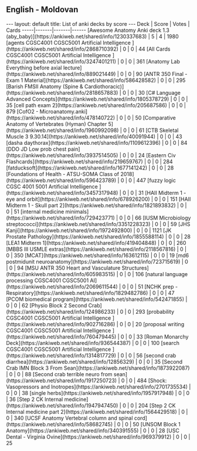 <h2>English  -  Moldovan</h2>
---
layout: default
title: List of anki decks by score
---
Deck | Score | Votes | Cards
-----|-------|-------|------
[Awesome Anatomy Anki deck 1.3 (aby_baby)](https://ankiweb.net/shared/info/1230337683) | 5 | 4 | 1980
[agents CGSC4001 CGSC5001 Artificial Intelligence ](https://ankiweb.net/shared/info/2868710392) | 0 | 0 | 44
[All Cards CGSC4001 CGSC5001 Artificial Intelligence ](https://ankiweb.net/shared/info/3247401211) | 0 | 0 | 361
[Anatomy Lab Everything before axial lecture](https://ankiweb.net/shared/info/889021449) | 0 | 0 | 90
[ANTR 350 Final - Exam 1 Material](https://ankiweb.net/shared/info/586428582) | 0 | 0 | 295
[Barish FMSII Anatomy (Spine & Cardiothoracic)](https://ankiweb.net/shared/info/2818657883) | 0 | 0 | 30
[C# Language Advanced Concepts](https://ankiweb.net/shared/info/1805378729) | 0 | 0 | 35
[cell path exam 2](https://ankiweb.net/shared/info/205687586) | 0 | 0 | 879
[CofO2 - Microanatomy.anki](https://ankiweb.net/shared/info/478140722) | 0 | 0 | 50
[Comparative Anatomy of Vertebrates (Hyman) Chapter 5](https://ankiweb.net/shared/info/1960992098) | 0 | 0 | 61
[CTB Skeletal Muscle 3 9.30.14](https://ankiweb.net/shared/info/40091944) | 0 | 0 | 43
[dasha daythorax](https://ankiweb.net/shared/info/1109612396) | 0 | 0 | 84
[DDO JD Low prob chest pain](https://ankiweb.net/shared/info/3937514505) | 0 | 0 | 24
[Eastern Civ Flashcards](https://ankiweb.net/shared/info/219659767) | 0 | 0 | 284
[fatducksoft](https://ankiweb.net/shared/info/1677141242) | 0 | 0 | 28
[Foundations of Health - ATSU-SOMA Class of 2018](https://ankiweb.net/shared/info/596423789) | 0 | 0 | 447
[fuzzy logic CGSC 4001 5001 Artificial Intelligence ](https://ankiweb.net/shared/info/3457317948) | 0 | 0 | 31
[HAII Midterm 1 - eye and orbit](https://ankiweb.net/shared/info/678926200) | 0 | 0 | 151
[HAII Midterm 1 - Skull part 2](https://ankiweb.net/shared/info/1821893832) | 0 | 0 | 51
[internal medicine minimals](https://ankiweb.net/shared/info/729423771) | 0 | 0 | 66
[IUSM Microbiology streptococci](https://ankiweb.net/shared/info/3351228323) | 0 | 0 | 59
[JHS Kanji](https://ankiweb.net/shared/info/1972492800) | 0 | 0 | 1121
[JK Prostate Pathology](https://ankiweb.net/shared/info/1855588114) | 0 | 0 | 28
[LEA1 Midterm 1](https://ankiweb.net/shared/info/419404848) | 0 | 0 | 260
[MBBS III USMLE extras](https://ankiweb.net/shared/info/2118567816) | 0 | 0 | 350
[MCAT](https://ankiweb.net/shared/info/163612115) | 0 | 0 | 19
[md6 postmidunit neuroanatomy](https://ankiweb.net/shared/info/723715619) | 0 | 0 | 94
[MSU ANTR 350 Heart and Vasculature Structures](https://ankiweb.net/shared/info/605983515) | 0 | 0 | 106
[natural language processing CGSC4001 CGSC5001 AI](https://ankiweb.net/shared/info/2069611544) | 0 | 0 | 51
[NCHK prep - Respiratory](https://ankiweb.net/shared/info/1829482786) | 0 | 0 | 47
[PCOM biomedical program](https://ankiweb.net/shared/info/542471855) | 0 | 0 | 62
[Physio Block 2 Second Crab](https://ankiweb.net/shared/info/124986233) | 0 | 0 | 293
[probability CGSC4001 CGSC5001 Artificial Intelligence ](https://ankiweb.net/shared/info/902716286) | 0 | 0 | 20
[proposal writing CGSC4001 CGSC5001 Artificial Intelligence ](https://ankiweb.net/shared/info/760479445) | 0 | 0 | 33
[Roman Monarchy Deck](https://ankiweb.net/shared/info/936544387) | 0 | 0 | 100
[search CGSC4001 CGSC5001 Artificial Intelligence ](https://ankiweb.net/shared/info/1314817729) | 0 | 0 | 56
[second crab diarrhea](https://ankiweb.net/shared/info/12856329) | 0 | 0 | 35
[Second Crab IMN Block 3 From Sean](https://ankiweb.net/shared/info/1873922087) | 0 | 0 | 88
[Second crab terrible neuro from sean](https://ankiweb.net/shared/info/1917250723) | 0 | 0 | 484
[Shock: Vasopressors and Inotropes](https://ankiweb.net/shared/info/2701735534) | 0 | 0 | 38
[single herbs](https://ankiweb.net/shared/info/1957917948) | 0 | 0 | 36
[Step 2 CK Internal medicine](https://ankiweb.net/shared/info/1947947450) | 0 | 0 | 204
[Step 2 CK Internal medicine part 2](https://ankiweb.net/shared/info/1564429518) | 0 | 0 | 340
[UCSF Anatomy Vertebral column and spinal cord](https://ankiweb.net/shared/info/58682745) | 0 | 0 | 50
[UNSOM Block 1 Anatomy](https://ankiweb.net/shared/info/340391555) | 0 | 0 | 28
[USC Dental - Virginia Ovine](https://ankiweb.net/shared/info/969379912) | 0 | 0 | 25
